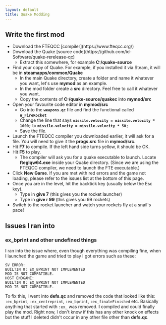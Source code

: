 ```yaml
---
layout: default
title: Quake Modding
---
```


## Write the first mod
<ul>
    <li>Download the FTEQCC [compiler](https://www.fteqcc.org/)</li>
    <li>Download the Quake [source code](https://github.com/id-Software/quake-rerelease-qc)
        <ul>
            <li>Extract this somewhere, for example <strong>C:/quake-source</strong></li>
        </ul>
    </li>
    <li>Find your copy of Quake. For example, if you installed it via Steam, it will be in <strong>steamapps/common/Quake</strong>
        <ul>
            <li>In the main Quake directory, create a folder and name it whatever you want, let's use <strong>mymod</strong> as an example.</li>
            <li>In the mod folder create a <strong>src</strong> directory. Feel free to call it whatever you want.</li>
            <li>Copy the contents of <strong>C:/quake-source/quakec</strong> into <strong>mymod/src</strong></li>
        </ul>
    </li>   
    <li>Open your favourite code editor in <strong>mymod/src</strong>
        <ul>
            <li>Go into the <strong><code>weapons.qc</code></strong> file and find the functional called <strong><code>W_FireRocket</code></strong></li>
            <li>Change the line that says <strong><code>missile.velocity = missile.velocity * 1000;</code></strong> to <strong><code>missile.velocity = missile.velocity * 50;</code></strong></li>
            <li>Save the file.</li>
        </ul>
    </li>
    <li>Launch the FTEQCC compiler you downloaded earlier, it will ask for a file. You will need to give it the <strong>progs.src</strong> file in <strong>mymod/src</strong>.</li> 
    <li>Hit <strong>F7</strong> to compile. If the left hand side turns yellow, it should be OK.</li>
    <li>Hit <strong>F5</strong> to play.
        <ul>
        <li>The compiler will ask you for a quake executable to launch. Locate <strong>fteglqw64.exe</strong> inside your Quake directory. (Since we are using the FTEQCC compiler, we need to launch the FTE executable.)</li>
        </ul>
    </li>
    <li>Click <strong>New Game</strong>. If you are met with red errors and the game not loading, please refer to the issues list at the bottom of this page.</li>
    <li>Once you are in the level, hit the backtick key (usually below the Esc key).
        <ul>
            <li>
                Type in <strong>give 7</strong> (this gives you the rocket launcher)
            </li>
            <li>
                Type in <strong>give r 99</strong> (this gives you 99 rockets)
            </li>
        </ul>
    </li>
    <li>Switch to the rocket launcher and watch your rockets fly at a snail's pace!</li>
</ul>

## Issues I ran into

### ex_bprint and other undefined things
I ran into the issue where, even though everything was compiling fine, when I launched the game and tried to play I got errors such as these:
```
SV_ERROR:
BUILTIN 0: EX_BPRINT NOT IMPLEMENTED
MOD IS NOT COMPATIBLE.
HOST_ENDGAME:
BUILTIN 0: EX_BPRINT NOT IMPLEMENTED
MOD IS NOT COMPATIBLE.
```
To fix this, I went into <strong>defs.qc</strong> and removed the code that looked like this: <code>:ex_bprint</code>, <code>:ex_centreprint</code>, <code>:ex_bprint</code>, <code>:ex_finaleFinished</code> etc. Basically anything that started with <code>:ex_</code> was removed. I compiled and could finally play the mod. Right now, I don't know if this has any other knock on effects but the stuff I deleted didn't occur in any other file other than <strong>defs.qc</strong>.